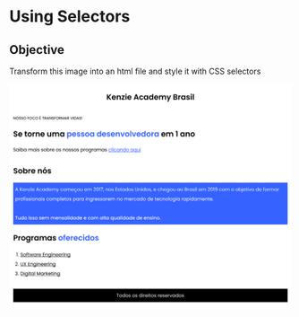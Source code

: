 # Using Selectors

## Objective

Transform this image into an html file and style it with CSS selectors

![image](kenzie-seletores.svg)
